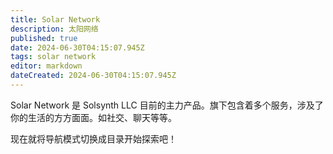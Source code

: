 ```yaml
---
title: Solar Network
description: 太阳网络
published: true
date: 2024-06-30T04:15:07.945Z
tags: solar network
editor: markdown
dateCreated: 2024-06-30T04:15:07.945Z
---
```


Solar Network 是 Solsynth LLC 目前的主力产品。旗下包含着多个服务，涉及了你的生活的方方面面。如社交、聊天等等。

现在就将导航模式切换成目录开始探索吧！